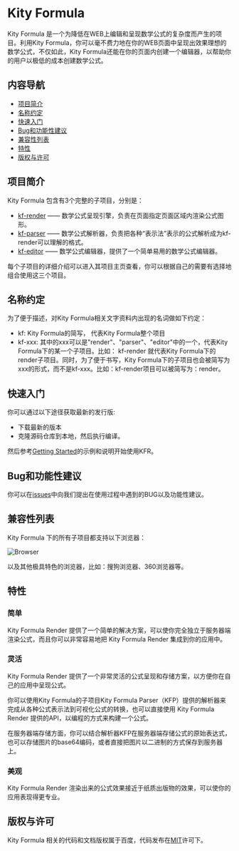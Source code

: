 # Kity Formula

Kity Formula 是一个为降低在WEB上编辑和呈现数学公式的复杂度而产生的项目。利用Kity Formula，你可以毫不费力地在你的WEB页面中呈现出效果理想的数学公式，不仅如此，Kity Formula还能在你的页面内创建一个编辑器，以帮助你的用户以极低的成本创建数学公式。

## 内容导航
* [项目简介](#项目简介)
* [名称约定](#名称约定)
* [快速入门](#快速入门)
* [Bug和功能性建议](#Bug和功能性建议)
* [兼容性列表](#兼容性列表)
* [特性](#特性)
* [版权与许可](#版权与许可)

## 项目简介
Kity Formula 包含有3个完整的子项目，分别是：

* [kf-render](https://github.com/fex-team/kf-render) —— 数学公式呈现引擎，负责在页面指定页面区域内渲染公式图形。
* [kf-parser](https://github.com/fex-team/kf-parser) —— 数学公式解析器，负责把各种“表示法”表示的公式解析成为kf-render可以理解的格式。
* [kf-editor](https://github.com/fex-team/kf-editor) —— 数学公式编辑器，提供了一个简单易用的数学公式编辑器。

每个子项目的详细介绍可以进入其项目主页查看，你可以根据自己的需要有选择地组合使用这三个项目。

## 名称约定
为了便于描述，对Kity Formula相关文字资料内出现的名词做如下约定：

* kf: Kity Formula的简写， 代表Kity Formula整个项目
* kf-xxx: 其中的xxx可以是"render"、"parser"、"editor"中的一个，代表Kity Formula下的某一个子项目。比如： kf-render 就代表Kity Formula下的render子项目。同时，为了便于书写，Kity Formula下的子项目也会被简写为xxx的形式，而不是kf-xxx。比如：kf-render项目可以被简写为：render。

## 快速入门
你可以通过以下途径获取最新的发行版:

- 下载最新的版本
- 克隆源码仓库到本地，然后执行编译。

然后参考[Getting Started](http://fex-team.github.io/kityformula/getting-started.html)的示例和说明开始使用KFR。

## Bug和功能性建议
你可以在[issues](https://github.com/fex-team/kityformula/issues)中向我们提出在使用过程中遇到的BUG以及功能性建议。

## 兼容性列表
Kity Formula 下的所有子项目都支持以下浏览器：

![Browser](http://fex-team.github.io/kityformula/assets/images/browser.png) 

以及其他极具特色的浏览器，比如：搜狗浏览器、360浏览器等。


## 特性

### 简单

Kity Formula Render 提供了一个简单的解决方案，可以使你完全独立于服务器端渲染公式，而且你可以非常容易地把 Kity Formula Render 集成到你的应用中。

### 灵活

Kity Formula Render 提供了一个非常灵活的公式呈现和存储方案，以方便你在自己的应用中呈现公式。

你可以使用Kity Formula的子项目Kity Formula Parser（KFP）提供的解析器来完成从各种公式表示法到可视化公式的转换，也可以直接使用 Kity Formula Render 提供的API，以编程的方式来构建一个公式。

在服务器端存储方面，你可以结合解析器KFP在服务器端存储公式的原始表达式，也可以存储图片的base64编码，或者直接把图片以二进制的方式保存到服务器上。


### 美观

Kity Formula Render 渲染出来的公式效果接近于纸质出版物的效果，可以使你的应用表现得更专业。

## 版权与许可
Kity Formula 相关的代码和文档版权属于百度，代码发布在[MIT](https://github.com/fex-team/kityformula/blob/master/LICENSE.md)许可下。